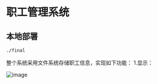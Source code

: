 # 职工管理系统
## 本地部署
```bash
./final
```
整个系统采用文件系统存储职工信息，实现如下功能：
1.显示：

![image](https://github.com/user-attachments/assets/ced3f68b-d932-4f3e-81b7-075b04409255)


